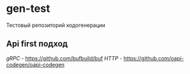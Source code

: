 # gen-test

Тестовый репозиторий кодогенерации

## Api first подход

*gRPC* - https://github.com/bufbuild/buf
*HTTP* - https://github.com/oapi-codegen/oapi-codegen